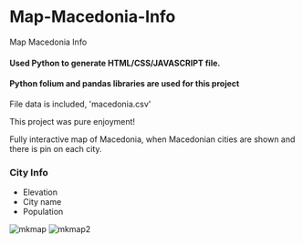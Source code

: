 # Map-Macedonia-Info
Map Macedonia Info
<h4>Used <strong>Python</strong> to generate HTML/CSS/JAVASCRIPT file.</h4>
<h4>Python folium and pandas libraries are used for this project</h4>
<p>File data is included, 'macedonia.csv'</p>
<p>This project was pure enjoyment!</p>
<p>Fully interactive map of Macedonia, when Macedonian cities are shown and there is pin on each city.</p>
<h3>City Info</h3>
<ul>
  <li>Elevation</li>
  <li>City name</li>
  <li>Population</li>
</ul>


<img src="https://i.ibb.co/8jyqGYd/mkmap.png" alt="mkmap" border="0">
<img src="https://i.ibb.co/kXkd94Z/mkmap2.png" alt="mkmap2" border="0">
